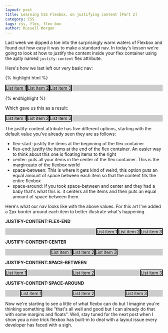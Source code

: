 ```yaml
---
layout: post
title: Learning CSS Flexbox, on justifying content [Part 2]
category: CSS
tags: css, flex, flex box
author: Russell Morgan
---
```


Last week we dipped a toe into the surprisingly warm waters of Flexbox and found out how easy it was to make a standard nav. In today's lesson we're going to look at how to justify the content inside your flex container using the aptly named `justify-content` flex attribute.

Here's how we last left our very basic nav:

{% highlight html %}
<style>
  .my-flex-navigation {
    display:flex; 
    list-style:none;
    background:#ccc 
  } 
</style>

<ul class="my-flex-navigation"> 
  <li>List item 1</li> 
  <li>List item 2</li> 
  <li>List item 3</li> 
</ul>
{% endhighlight %}

Which gave us this as a result:

<style>
.my-flex-navigation {display:flex; list-style:none; background:#ccc; padding:0 } 
</style>

<ul class="my-flex-navigation"> <li>List item 1</li> <li>List item 2</li> <li>List item 3</li> </ul>

The justify-content attribute has five different options, starting with the default value you've already seen they are as follows:

* flex-start: justify the items at the beginning of the flex container
* flex-end: justify the items at the end of the flex container. An easier way to think about this one is floating items to the right
* center: puts all your items in the center of the flex container. This is the margin:auto of the flexbox world
* space-between: This is where it gets kind of weird, this option puts an equal amount of space between each item so that the content fits the entire flexbox
* space-around: If you took space-between and center and they had a baby that's what this is. it centers all the items and then puts an equal amount of space between them.

Here's what our nav looks like with the above values. For this art I've added a 2px border around each item to better illustrate what's happening.

<style>
.my-flex-navigation {display:flex; list-style:none; background:#ccc; } 
.my-flex-navigation li { border:2px solid #000; }
</style>

**JUSTIFY-CONTENT:FLEX-END**
<ul class="my-flex-navigation" style="justify-content:flex-end"> <li>List item 1</li> <li>List item 2</li> <li>List item 3</li> </ul>

**JUSTIFY-CONTENT:CENTER**
<ul class="my-flex-navigation" style="justify-content:center"> <li>List item 1</li> <li>List item 2</li> <li>List item 3</li> </ul>

**JUSTIFY-CONTENT:SPACE-BETWEEN**
<ul class="my-flex-navigation" style="justify-content:space-between"> <li>List item 1</li> <li>List item 2</li> <li>List item 3</li> </ul>

**JUSTIFY-CONTENT:SPACE-AROUND**
<ul class="my-flex-navigation" style="justify-content:space-around"> <li>List item 1</li> <li>List item 2</li> <li>List item 3</li> </ul>

Now we're starting to see a little of what flexbx can do but I imagine you're thinking something like "that's all well and good but I can already do that with some margins and floats". Well, stay tuned for the next post when I show you a nice trick flexbox has built-in to deal with a layout issue every developer has faced with a sigh.
